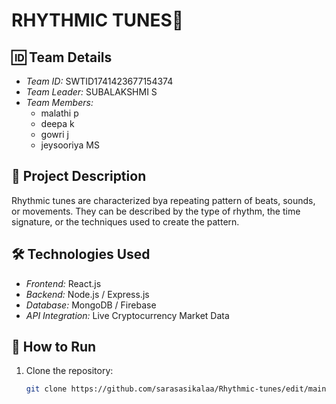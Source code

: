  # RHYTHMIC TUNES🚀

## 🆔 Team Details  
- *Team ID:* SWTID1741423677154374 
- *Team Leader:* SUBALAKSHMI S
- *Team Members:*  
  - malathi p 
  - deepa k  
  - gowri j
  - jeysooriya MS

## 📌 Project Description
Rhythmic tunes are characterized bya repeating pattern of beats, sounds, or movements. They can be described by the type of rhythm, the time signature, or the techniques used to create the pattern. 

## 🛠 Technologies Used  
- *Frontend:* React.js  
- *Backend:* Node.js / Express.js  
- *Database:* MongoDB / Firebase  
- *API Integration:* Live Cryptocurrency Market Data  

## 🚀 How to Run  
1. Clone the repository:  
   ```bash
   git clone https://github.com/sarasasikalaa/Rhythmic-tunes/edit/main/Code-20250313T051454Z-001/Code/README.md
